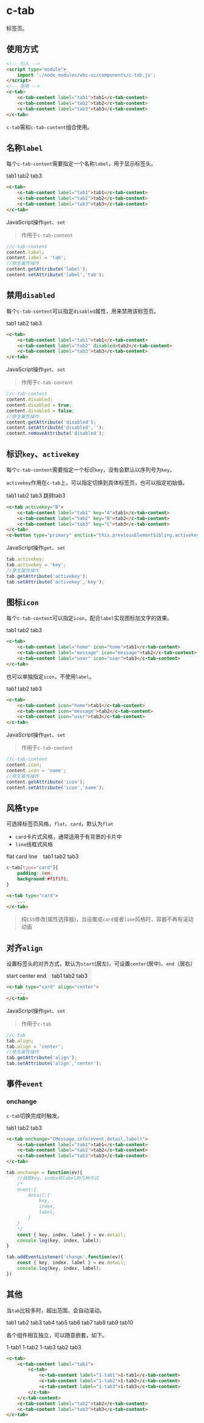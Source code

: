 # c-tab

标签页。

## 使用方式

```html
<!-- 引入 -->
<script type="module">
    import './node_modules/wbc-ui/components/c-tab.js';
</script>
<!-- 使用 -->
<c-tab>
    <c-tab-content label="tab1">tab1</c-tab-content>
    <c-tab-content label="tab2">tab2</c-tab-content>
    <c-tab-content label="tab3">tab3</c-tab-content>
</c-tab>
```

`c-tab`需和`c-tab-content`组合使用。

## 名称`label`

每个`c-tab-content`需要指定一个名称`label`，用于显示标签头。

<c-tab>
    <c-tab-content label="tab1">tab1</c-tab-content>
    <c-tab-content label="tab2">tab2</c-tab-content>
    <c-tab-content label="tab3">tab3</c-tab-content>
</c-tab>

```html
<c-tab>
    <c-tab-content label="tab1">tab1</c-tab-content>
    <c-tab-content label="tab2">tab2</c-tab-content>
    <c-tab-content label="tab3">tab3</c-tab-content>
</c-tab>
```

JavaScript操作`get`、`set`

> 作用于`c-tab-content`

```js
//c-tab-content
content.label;
content.label = 'tab';
//原生属性操作
content.getAttribute('label');
content.setAttribute('label','tab');
```

## 禁用`disabled`

每个`c-tab-content`可以指定`disabled`属性，用来禁用该标签页。

<c-tab>
    <c-tab-content label="tab1">tab1</c-tab-content>
    <c-tab-content id="tab-content-disabled" label="tab2" disabled>tab2</c-tab-content>
    <c-tab-content label="tab3">tab3</c-tab-content>
</c-tab>
<c-switch checked onchange="document.getElementById('tab-content-disabled').disabled = this.checked;"></c-switch>

```html
<c-tab>
    <c-tab-content label="tab1">tab1</c-tab-content>
    <c-tab-content label="tab2" disabled>tab2</c-tab-content>
    <c-tab-content label="tab3">tab3</c-tab-content>
</c-tab>
```

JavaScript操作`get`、`set`

> 作用于`c-tab-content`

```js
//c-tab-content
content.disabled;
content.disabled = true;
content.disabled = false;
//原生属性操作
content.getAttribute('disabled');
content.setAttribute('disabled','');
content.removeAttribute('disabled');
```

## 标识`key`、`activekey`

每个`c-tab-content`需要指定一个标识`key`，没有会默认以序列号为`key`，

`activekey`作用在`c-tab`上，可以指定切换到具体标签页，也可以指定初始值。

<c-tab activekey="B">
    <c-tab-content label="tab1" key="A">tab1</c-tab-content>
    <c-tab-content label="tab2" key="B">tab2</c-tab-content>
    <c-tab-content label="tab3" key="C">tab3</c-tab-content>
</c-tab>
<c-button type="primary" onclick="this.previousElementSibling.activekey='C'">跳转tab3</c-button>

```html
<c-tab activekey="B">
    <c-tab-content label="tab1" key="A">tab1</c-tab-content>
    <c-tab-content label="tab2" key="B">tab2</c-tab-content>
    <c-tab-content label="tab3" key="C">tab3</c-tab-content>
</c-tab>
<c-button type="primary" onclick="this.previousElementSibling.activekey='C'">跳转tab3</c-button>
```

JavaScript操作`get`、`set`

```js
tab.activekey;
tab.activekey = 'key';
//原生属性操作
tab.getAttribute('activekey');
tab.setAttribute('activekey','key');
```

## 图标`icon`

每个`c-tab-content`可以指定`icon`，配合`label`实现图标加文字的效果。

<c-tab>
    <c-tab-content label="home" icon="home">tab1</c-tab-content>
    <c-tab-content label="message" icon="message">tab2</c-tab-content>
    <c-tab-content label="user" icon="user">tab3</c-tab-content>
</c-tab>

```html
<c-tab>
    <c-tab-content label="home" icon="home">tab1</c-tab-content>
    <c-tab-content label="message" icon="message">tab2</c-tab-content>
    <c-tab-content label="user" icon="user">tab3</c-tab-content>
</c-tab>
```

也可以单独指定`icon`，不使用`label`。

<c-tab>
    <c-tab-content icon="home">tab1</c-tab-content>
    <c-tab-content icon="message">tab2</c-tab-content>
    <c-tab-content icon="user">tab3</c-tab-content>
</c-tab>

```html
<c-tab>
    <c-tab-content icon="home">tab1</c-tab-content>
    <c-tab-content icon="message">tab2</c-tab-content>
    <c-tab-content icon="user">tab3</c-tab-content>
</c-tab>
```

JavaScript操作`get`、`set`

> 作用于`c-tab-content`

```js
//c-tab-content
content.icon;
content.icon = 'name';
//原生属性操作
content.getAttribute('icon');
content.setAttribute('icon','name');
```

## 风格`type`

可选择标签页风格，`flat`、`card`，默认为`flat`

* `card`卡片式风格，通常适用于有背景的卡片中
* `line`线框式风格

<c-radio-group onchange="this.nextElementSibling.type=this.value" defaultvalue="flat">
    <c-radio value="flat">flat</c-radio>
    <c-radio value="card">card</c-radio>
    <c-radio value="line">line</c-radio>
</c-radio-group>
<c-tab type="flat" style="padding:.8em;">
    <c-tab-content label="home" icon="home">tab1</c-tab-content>
    <c-tab-content label="message" icon="message">tab2</c-tab-content>
    <c-tab-content label="user" icon="user">tab3</c-tab-content>
</c-tab>
<style>
c-tab[type="card"]{
    background:#f1f1f1;
}
</style>

```css
c-tab[type="card"]{
    padding:.8em; 
    background:#f1f1f1;
}
```
```html
<c-tab type="card">
    ...
</c-tab>
```

> 纯`CSS`修改(属性选择器)，当设置成`card`或者`line`风格时，容器不再有滚动动画


## 对齐`align`

设置标签头的对齐方式，默认为`start`(居左)，可设置`center`(居中)、`end`（居右）

<c-radio-group onchange="this.nextElementSibling.align=this.value" defaultvalue="start">
    <c-radio value="start">start</c-radio>
    <c-radio value="center">center</c-radio>
    <c-radio value="end">end</c-radio>
</c-radio-group>
<c-tab type="card" style="padding:.8em; background:#f1f1f1">
    <c-tab-content label="home" icon="home">tab1</c-tab-content>
    <c-tab-content label="message" icon="message">tab2</c-tab-content>
    <c-tab-content label="user" icon="user">tab3</c-tab-content>
</c-tab>

```html
<c-tab type="card" align="center">
    ...
</c-tab>
```

JavaScript操作`get`、`set`

> 作用于`c-tab`

```js
//c-tab
tab.align;
tab.align = 'center';
//原生属性操作
tab.getAttribute('align');
tab.setAttribute('align','center');
```

## 事件`event`

### onchange

`c-tab`切换完成时触发。

<c-tab onchange="CMessage.info(event.detail.label)">
    <c-tab-content label="tab1">tab1</c-tab-content>
    <c-tab-content label="tab2">tab2</c-tab-content>
    <c-tab-content label="tab3">tab3</c-tab-content>
</c-tab>

```html
<c-tab onchange="CMessage.info(event.detail.label)">
    <c-tab-content label="tab1">tab1</c-tab-content>
    <c-tab-content label="tab2">tab2</c-tab-content>
    <c-tab-content label="tab3">tab3</c-tab-content>
</c-tab>
```


```js
tab.onchange = function(ev){
    //获取key、index和label的几种方式
    /*
    event:{
        detail:{
            key,
            index,
            label,
        }
    }
    */
    const { key, index, label } = ev.detail;
    console.log(key, index, label);
}

tab.addEventListener('change',function(ev){
    const { key, index, label } = ev.detail;
    console.log(key, index, label);
})
```

## 其他

当`tab`比较多时，超出范围，会自动滚动。

<c-tab>
    <c-tab-content label="tab11111111111111">tab1</c-tab-content>
    <c-tab-content label="tab2222222222222">tab2</c-tab-content>
    <c-tab-content label="tab333333333">tab3</c-tab-content>
    <c-tab-content label="tab4">tab4</c-tab-content>
    <c-tab-content label="tab5">tab5</c-tab-content>
    <c-tab-content label="tab64444444444">tab6</c-tab-content>
    <c-tab-content label="tab7">tab7</c-tab-content>
    <c-tab-content label="tab855555555">tab8</c-tab-content>
    <c-tab-content label="tab9">tab9</c-tab-content>
    <c-tab-content label="tab106666666666">tab10</c-tab-content>
</c-tab>

各个组件相互独立，可以随意嵌套，如下。

<c-tab>
    <c-tab-content label="tab1">
        <c-tab>
            <c-tab-content label="1-tab1">1-tab1</c-tab-content>
            <c-tab-content label="1-tab2">1-tab2</c-tab-content>
            <c-tab-content label="1-tab3">1-tab3</c-tab-content>
        </c-tab>
    </c-tab-content>
    <c-tab-content label="tab2">tab2</c-tab-content>
    <c-tab-content label="tab3">tab3</c-tab-content>
</c-tab>

```html
<c-tab>
    <c-tab-content label="tab1">
        <c-tab>
            <c-tab-content label="1-tab1">1-tab1</c-tab-content>
            <c-tab-content label="1-tab2">1-tab2</c-tab-content>
            <c-tab-content label="1-tab3">1-tab3</c-tab-content>
        </c-tab>
    </c-tab-content>
    <c-tab-content label="tab2">tab2</c-tab-content>
    <c-tab-content label="tab3">tab3</c-tab-content>
</c-tab>
```

